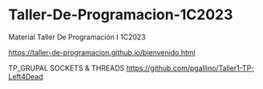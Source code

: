 # Taller-De-Programacion-1C2023
Material Taller De Programación I 1C2023

https://taller-de-programacion.github.io/bienvenido.html

TP_GRUPAL SOCKETS & THREADS https://github.com/pgallino/Taller1-TP-Left4Dead
